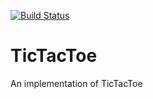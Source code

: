 [![Build Status](https://travis-ci.org/fsaar/TicTacToe.svg?branch=master)](https://travis-ci.org/fsaar/TicTacToe)

# TicTacToe 

An implementation of TicTacToe 


